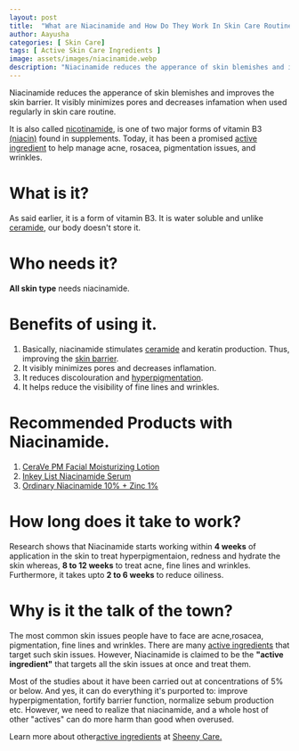 ```yaml
---
layout: post
title:  "What are Niacinamide and How Do They Work In Skin Care Routines?"
author: Aayusha
categories: [ Skin Care]
tags: [ Active Skin Care Ingredients ]
image: assets/images/niacinamide.webp
description: "Niacinamide reduces the apperance of skin blemishes and improves the skin barrier. Niacinamide visibly minimizes pores and decreases infamation when used regularly in skin care routine."
---
```


Niacinamide reduces the apperance of skin blemishes and improves the skin barrier. It visibly minimizes pores and decreases infamation when used regularly in skin care routine.

It is also called <a href="https://en.wikipedia.org/wiki/Nicotinamide" rel="nofollow" target="_blank">nicotinamide</a>, is one of two major forms of vitamin B3 <a href="https://www.webmd.com/diet/supplement-guide-niacin#1" rel="nofollow" target="_blank">(niacin)</a> found in supplements. Today, it has been a promised <a href="https://www.sheenycare.com/active-ingredients-for-skin-care/" rel="dofollow" target="_blank">active ingredient</a> to help manage acne, rosacea, pigmentation issues, and wrinkles.

# What is it?
As said earlier, it is a form of vitamin B3. It is water soluble and unlike <a href="https://www.sheenycare.com/what-is-ceramide/" target="_blank">ceramide</a>, our body doesn't store it.

# Who needs it?
**All skin type** needs niacinamide. 

# Benefits of using it.
1. Basically, niacinamide stimulates <a href="https://www.sheenycare.com/what-is-ceramide/" target="_blank">ceramide</a> and keratin production. Thus, improving the <a href="https://www.google.com/search?client=ubuntu&bih=942&biw=1848&hl=en&sxsrf=ALeKk00-9atHnRd0QgSnl09g0SmLyMlyiw%3A1600852426468&ei=yhFrX82XHPGLmgeW7ragCA&q=skin+barrier&oq=skin+barrier&gs_lcp=CgZwc3ktYWIQAzICCAAyAggAMgIIADICCAAyAggAMgIIADICCAAyAggAMgIIADICCAA6BAgAEEc6BAgAEEM6DgguELEDEIMBEMcBEK8BOggIABCxAxCDAToOCC4QsQMQgwEQxwEQowI6BAgjECc6BQgAEJECOgUIABCxAzoICC4QxwEQowI6BAgAEApQhbx6WLHKemD5y3poAHADeACAAf0BiAHaEZIBBTAuOC40mAEAoAEBqgEHZ3dzLXdpesgBCMABAQ&sclient=psy-ab&ved=0ahUKEwjNpN6B-P7rAhXxheYKHRa3DYQQ4dUDCAw&uact=5" rel="nofollow" target="_blank">skin barrier</a>.
2. It visibly minimizes pores and decreases inflamation.
3. It reduces discolouration and <a href="https://www.sheenycare.com/ordinary-skin-care-routine-hyperpigmented-skin/" target="_blank">hyperpigmentation</a>.
4. It helps reduce the visibility of fine lines and wrinkles.


# Recommended Products with Niacinamide.

1. <a href="https://www.cerave.com/skincare/moisturizers/pm-facial-moisturizing-lotion" target="_blank" rel="nofollow">CeraVe PM Facial Moisturizing Lotion</a>
2. <a href="https://www.theinkeylist.com/products/niacinamide" target="_blank" rel="nofollow">Inkey List Niacinamide Serum</a>
3. <a href="https://theordinary.deciem.com/product/rdn-niacinamide-10pct-zinc-1pct-30ml?ccvis=1" target="_blank" rel="nofollow">Ordinary Niacinamide 10% + Zinc 1%</a>

# How long does it take to work?
Research shows that Niacinamide starts working within **4 weeks** of application in the skin to treat hyperpigmentaion, redness and hydrate the skin whereas, **8 to 12 weeks** to treat acne, fine lines and wrinkles. Furthermore, it takes upto **2 to 6 weeks** to reduce oiliness.

# Why is it the talk of the town?
The most common skin issues people have to face are acne,rosacea, pigmentation, fine lines and wrinkles. There are many <a href="https://www.sheenycare.com/active-ingredients-for-skin-care/" rel="dofollow" target="_blank">active ingredients</a> that target such skin issues. However, Niacinamide is claimed to be the **"active ingredient"** that targets all the skin issues at once and treat them. 

Most of the studies about it have been carried out at concentrations of 5% or below. And yes, it can do everything it's purported to: improve hyperpigmentation, fortify barrier function, normalize sebum production etc. However, we need to realize that niacinamide, and a whole host of other "actives" can do more harm than good when overused. 

Learn more about other<a href="https://www.sheenycare.com/active-ingredients-for-skin-care/" rel="dofollow" target="_blank">active ingredients</a> at <a href="https://www.sheenycare.com/active-ingredients-for-skin-care/" rel="dofollow" target="_blank">Sheeny Care.</a>
